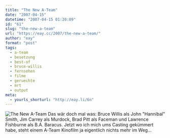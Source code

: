 ```yaml
---
title: "The New A-Team"
date: "2007-04-15"
datetime: "2007-04-15 01:20:09"
id: "61"
slug: "the-new-a-team"
url: "https://eay.cc/2007/the-new-a-team/"
author: "eay"
format: "post"
tags:
  - a-team
  - besetzung
  - best-of
  - bruce-willis
  - fernsehen
  - filme
  - geruechte
  - mrt
  - output
meta:
  - yourls_shorturl: "http://eay.li/6n"
---
```


![The New A-Team](/uploads/2007/ateam.jpg) Das wär doch mal was: Bruce Willis als John "Hannibal" Smith, Jim Carrey als Murdock, Brad Pitt als Faceman und Lawrence Fishburne als B.A. Baracus. Jetzt wo ich mich ums Casting gekümmert habe, steht einem A-Team Kinofilm ja eigentlich nichts mehr im Weg...
